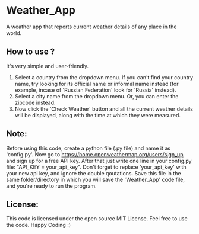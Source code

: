 # Weather_App
A weather app that reports current weather details of any place in the world.

## How to use ?
It's very simple and user-friendly.
1. Select a country from the dropdown menu. If you can't find your country name, try looking for its official name or informal name instead (for example, incase of 'Russian Federation' look for 'Russia' instead).
2. Select a city name from the dropdown menu. Or, you can enter the zipcode instead.
3. Now click the 'Check Weather' button and all the current weather details will be displayed, along with the time at which they were measured.

## Note:
Before using this code, create a python file (.py file) and name it as 'config.py'. Now go to https://home.openweathermap.org/users/sign_up and sign up for a free API key. After that just write one line in your config.py file: "API_KEY = your_api_key". Don't forget to replace 'your_api_key' with your new api key, and ignore the double qoutations. Save this file in the same folder/directory in which you will save the 'Weather_App' code file, and you're ready to run the program.

## License:
This code is licensed under the open source MIT License. Feel free to use the code. Happy Coding :)
